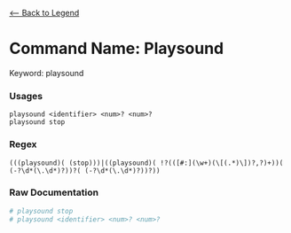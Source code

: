 [<-- Back to Legend](../legend.md)

# Command Name: Playsound
Keyword: playsound

### Usages
```
playsound <identifier> <num>? <num>?
playsound stop
```

### Regex
```regexp
(((playsound)( (stop)))|((playsound)( !?(([#:](\w+)(\[(.*)\])?,?)+))( (-?\d*(\.\d*)?))?( (-?\d*(\.\d*)?))?))
```

### Raw Documentation
```yml
# playsound stop
# playsound <identifier> <num>? <num>?
```
